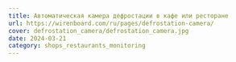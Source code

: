 ```yaml
---
title: Автоматическая камера дефростации в кафе или ресторане
url: https://wirenboard.com/ru/pages/defrostation-camera/
cover: defrostation_camera/defrostation_camera.jpg
date: 2024-03-21
category: shops_restaurants_monitoring
---
```

